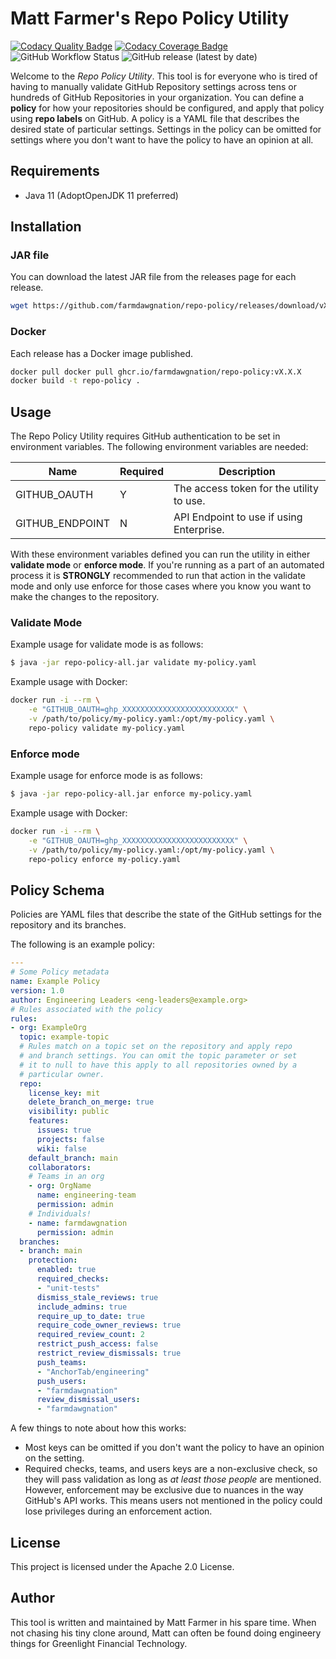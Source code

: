 # Matt Farmer's Repo Policy Utility

[![Codacy Quality Badge](https://api.codacy.com/project/badge/Grade/66af2fc4ddd647a7a3788397202d337b)](https://app.codacy.com/gh/farmdawgnation/repo-policy?utm_source=github.com&utm_medium=referral&utm_content=farmdawgnation/repo-policy&utm_campaign=Badge_Grade_Settings)
[![Codacy Coverage Badge](https://app.codacy.com/project/badge/Coverage/16eb65d2a9e24da0b31faf4fd4e4d478)](https://www.codacy.com/gh/farmdawgnation/repo-policy/dashboard?utm_source=github.com&utm_medium=referral&utm_content=farmdawgnation/repo-policy&utm_campaign=Badge_Coverage)
![GitHub Workflow Status](https://img.shields.io/github/workflow/status/farmdawgnation/repo-policy/CI?logo=github)
![GitHub release (latest by date)](https://img.shields.io/github/v/release/farmdawgnation/repo-policy?label=latest%20version&logo=github)

Welcome to the *Repo Policy Utility*. This tool is for everyone who is tired of
having to manually validate GitHub Repository settings across tens or hundreds
of GitHub Repositories in your organization. You can define a **policy** for
how your repositories should be configured, and apply that policy using
**repo labels** on GitHub. A policy is a YAML file that describes the desired
state of particular settings. Settings in the policy can be omitted for settings
where you don't want to have the policy to have an opinion at all.

## Requirements

* Java 11 (AdoptOpenJDK 11 preferred)

## Installation

### JAR file
You can download the latest JAR file from the releases page for each release.

```bash
wget https://github.com/farmdawgnation/repo-policy/releases/download/vX.X.X/repo-policy-all.jar
```

### Docker
Each release has a Docker image published. 
```bash
docker pull docker pull ghcr.io/farmdawgnation/repo-policy:vX.X.X
docker build -t repo-policy .
```

## Usage

The Repo Policy Utility requires GitHub authentication to be set in environment
variables. The following environment variables are needed:

|Name           | Required | Description                              |
|---------------|----------|------------------------------------------|
|GITHUB_OAUTH   |Y         |The access token for the utility to use.  |
|GITHUB_ENDPOINT|N         |API Endpoint to use if using Enterprise.  |

With these environment variables defined you can run the utility in either
**validate mode** or **enforce mode**. If you're running as a part of an
automated process it is **STRONGLY** recommended to run that action in
the validate mode and only use enforce for those cases where you know
you want to make the changes to the repository.

### Validate Mode

Example usage for validate mode is as follows:

```bash
$ java -jar repo-policy-all.jar validate my-policy.yaml
```

Example usage with Docker:
```bash
docker run -i --rm \
    -e "GITHUB_OAUTH=ghp_XXXXXXXXXXXXXXXXXXXXXXXXX" \
    -v /path/to/policy/my-policy.yaml:/opt/my-policy.yaml \
    repo-policy validate my-policy.yaml
```

### Enforce mode

Example usage for enforce mode is as follows:

```bash
$ java -jar repo-policy-all.jar enforce my-policy.yaml
```

Example usage with Docker:
```bash
docker run -i --rm \
    -e "GITHUB_OAUTH=ghp_XXXXXXXXXXXXXXXXXXXXXXXXX" \
    -v /path/to/policy/my-policy.yaml:/opt/my-policy.yaml \
    repo-policy enforce my-policy.yaml
```

## Policy Schema

Policies are YAML files that describe the state of the GitHub settings for
the repository and its branches.

The following is an example policy:

```yaml
---
# Some Policy metadata
name: Example Policy
version: 1.0
author: Engineering Leaders <eng-leaders@example.org>
# Rules associated with the policy
rules:
- org: ExampleOrg
  topic: example-topic
  # Rules match on a topic set on the repository and apply repo
  # and branch settings. You can omit the topic parameter or set
  # it to null to have this apply to all repositories owned by a
  # particular owner.
  repo:
    license_key: mit
    delete_branch_on_merge: true
    visibility: public
    features:
      issues: true
      projects: false
      wiki: false
    default_branch: main
    collaborators:
    # Teams in an org
    - org: OrgName
      name: engineering-team
      permission: admin
    # Individuals!
    - name: farmdawgnation
      permission: admin
  branches:
  - branch: main
    protection:
      enabled: true
      required_checks:
      - "unit-tests"
      dismiss_stale_reviews: true
      include_admins: true
      require_up_to_date: true
      require_code_owner_reviews: true
      required_review_count: 2
      restrict_push_access: false
      restrict_review_dismissals: true
      push_teams:
      - "AnchorTab/engineering"
      push_users:
      - "farmdawgnation"
      review_dismissal_users:
      - "farmdawgnation"
```

A few things to note about how this works:
* Most keys can be omitted if you don't want the policy to have an
  opinion on the setting.
* Required checks, teams, and users keys are a non-exclusive check, so
  they will pass validation as long as _at least those people_ are
  mentioned. However, enforcement may be exclusive due to nuances in the
  way GitHub's API works. This means users not mentioned in the policy
  could lose privileges during an enforcement action.
  
## License

This project is licensed under the Apache 2.0 License.

## Author

This tool is written and maintained by Matt Farmer in his spare time.
When not chasing his tiny clone around, Matt can often be found doing
engineery things for Greenlight Financial Technology.
